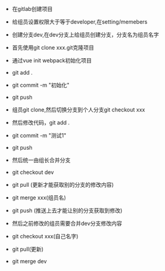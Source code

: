 * 在gitlab创建项目
* 给组员设置权限大于等于developer,在setting/memebers
* 创建分支dev,在dev分支上给组员创建分支，分支名为组员名字  

* 首先使用git clone xxx.git克隆项目
* 通过vue init webpack初始化项目
* git add .
* git commit -m "初始化"
* git push  


* 组员git clone,然后切换分支到个人分支git checkout xxx
* 然后修改代码，git add .
* git commit -m "测试1"
* git push  


* 然后统一由组长合并分支
* git checkout dev
* git pull  (更新才能获取别的分支的修改内容)
* git merge xxx(组员名)
* git push (推送上去才能让别的分支获取到修改)  


* 然后之前修改的组员需要合并dev分支修改内容
* git checkout xxx(自己名字)
* git pull(更新)
* git merge dev  

